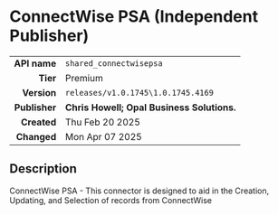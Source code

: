 # ConnectWise PSA (Independent Publisher)
| | |
|-:|-|
|**API name**|`shared_connectwisepsa`|
|**Tier**|Premium|
|**Version**|`releases/v1.0.1745\1.0.1745.4169`|
|**Publisher**|**Chris Howell; Opal Business Solutions.**|
|**Created**|Thu Feb 20 2025|
|**Changed**|Mon Apr 07 2025|

## Description
ConnectWise PSA - This connector is designed to aid in the Creation, Updating, and Selection of records from ConnectWise
